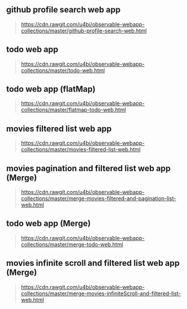 ## github profile search web app
> https://cdn.rawgit.com/u4bi/observable-webapp-collections/master/github-profile-search-web.html

## todo web app
> https://cdn.rawgit.com/u4bi/observable-webapp-collections/master/todo-web.html

## todo web app (flatMap)
> https://cdn.rawgit.com/u4bi/observable-webapp-collections/master/flatmap-todo-web.html

## movies filtered list web app
> https://cdn.rawgit.com/u4bi/observable-webapp-collections/master/movies-filtered-list-web.html

## movies pagination and filtered list web app (Merge)
> https://cdn.rawgit.com/u4bi/observable-webapp-collections/master/merge-movies-filtered-and-pagination-list-web.html

## todo web app (Merge)
> https://cdn.rawgit.com/u4bi/observable-webapp-collections/master/merge-todo-web.html

## movies infinite scroll and filtered list web app (Merge)
> https://cdn.rawgit.com/u4bi/observable-webapp-collections/master/merge-movies-infiniteScroll-and-filtered-list-web.html